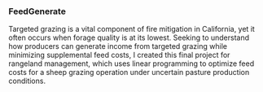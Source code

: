 ### FeedGenerate

Targeted grazing is a vital component of fire mitigation in California, yet it often occurs when forage quality is at its lowest. Seeking to understand how producers can generate income from targeted grazing while minimizing supplemental feed costs, I created this final project for rangeland management, which uses linear programming to optimize feed costs for a sheep grazing operation under uncertain pasture production conditions.
